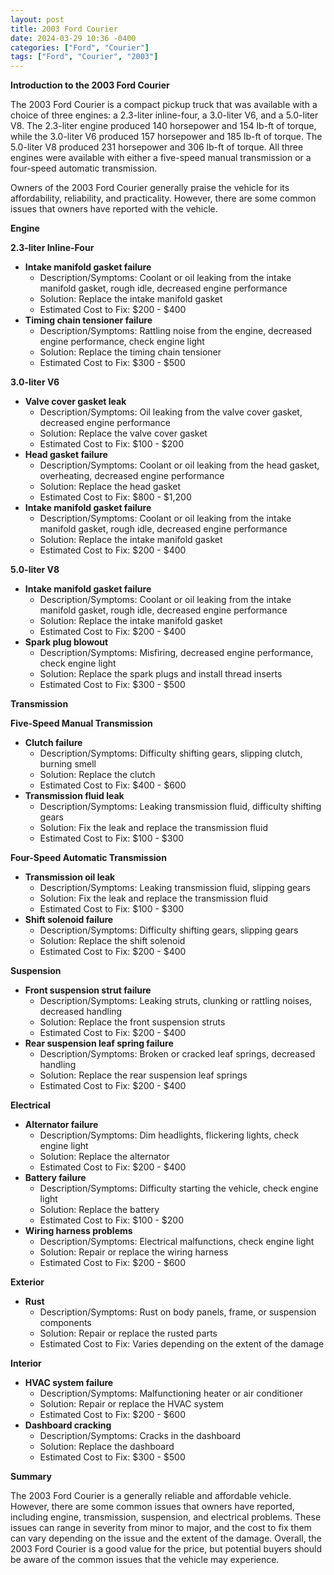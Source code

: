 ```yaml
---
layout: post
title: 2003 Ford Courier
date: 2024-03-29 10:36 -0400
categories: ["Ford", "Courier"]
tags: ["Ford", "Courier", "2003"]
---
```

**Introduction to the 2003 Ford Courier**

The 2003 Ford Courier is a compact pickup truck that was available with a choice of three engines: a 2.3-liter inline-four, a 3.0-liter V6, and a 5.0-liter V8. The 2.3-liter engine produced 140 horsepower and 154 lb-ft of torque, while the 3.0-liter V6 produced 157 horsepower and 185 lb-ft of torque. The 5.0-liter V8 produced 231 horsepower and 306 lb-ft of torque. All three engines were available with either a five-speed manual transmission or a four-speed automatic transmission.

Owners of the 2003 Ford Courier generally praise the vehicle for its affordability, reliability, and practicality. However, there are some common issues that owners have reported with the vehicle.

**Engine**

**2.3-liter Inline-Four**

* **Intake manifold gasket failure**
    * Description/Symptoms: Coolant or oil leaking from the intake manifold gasket, rough idle, decreased engine performance
    * Solution: Replace the intake manifold gasket
    * Estimated Cost to Fix: $200 - $400
* **Timing chain tensioner failure**
    * Description/Symptoms: Rattling noise from the engine, decreased engine performance, check engine light
    * Solution: Replace the timing chain tensioner
    * Estimated Cost to Fix: $300 - $500

**3.0-liter V6**

* **Valve cover gasket leak**
    * Description/Symptoms: Oil leaking from the valve cover gasket, decreased engine performance
    * Solution: Replace the valve cover gasket
    * Estimated Cost to Fix: $100 - $200
* **Head gasket failure**
    * Description/Symptoms: Coolant or oil leaking from the head gasket, overheating, decreased engine performance
    * Solution: Replace the head gasket
    * Estimated Cost to Fix: $800 - $1,200
* **Intake manifold gasket failure**
    * Description/Symptoms: Coolant or oil leaking from the intake manifold gasket, rough idle, decreased engine performance
    * Solution: Replace the intake manifold gasket
    * Estimated Cost to Fix: $200 - $400

**5.0-liter V8**

* **Intake manifold gasket failure**
    * Description/Symptoms: Coolant or oil leaking from the intake manifold gasket, rough idle, decreased engine performance
    * Solution: Replace the intake manifold gasket
    * Estimated Cost to Fix: $200 - $400
* **Spark plug blowout**
    * Description/Symptoms: Misfiring, decreased engine performance, check engine light
    * Solution: Replace the spark plugs and install thread inserts
    * Estimated Cost to Fix: $300 - $500

**Transmission**

**Five-Speed Manual Transmission**

* **Clutch failure**
    * Description/Symptoms: Difficulty shifting gears, slipping clutch, burning smell
    * Solution: Replace the clutch
    * Estimated Cost to Fix: $400 - $600
* **Transmission fluid leak**
    * Description/Symptoms: Leaking transmission fluid, difficulty shifting gears
    * Solution: Fix the leak and replace the transmission fluid
    * Estimated Cost to Fix: $100 - $300

**Four-Speed Automatic Transmission**

* **Transmission oil leak**
    * Description/Symptoms: Leaking transmission fluid, slipping gears
    * Solution: Fix the leak and replace the transmission fluid
    * Estimated Cost to Fix: $100 - $300
* **Shift solenoid failure**
    * Description/Symptoms: Difficulty shifting gears, slipping gears
    * Solution: Replace the shift solenoid
    * Estimated Cost to Fix: $200 - $400

**Suspension**

* **Front suspension strut failure**
    * Description/Symptoms: Leaking struts, clunking or rattling noises, decreased handling
    * Solution: Replace the front suspension struts
    * Estimated Cost to Fix: $200 - $400
* **Rear suspension leaf spring failure**
    * Description/Symptoms: Broken or cracked leaf springs, decreased handling
    * Solution: Replace the rear suspension leaf springs
    * Estimated Cost to Fix: $200 - $400

**Electrical**

* **Alternator failure**
    * Description/Symptoms: Dim headlights, flickering lights, check engine light
    * Solution: Replace the alternator
    * Estimated Cost to Fix: $200 - $400
* **Battery failure**
    * Description/Symptoms: Difficulty starting the vehicle, check engine light
    * Solution: Replace the battery
    * Estimated Cost to Fix: $100 - $200
* **Wiring harness problems**
    * Description/Symptoms: Electrical malfunctions, check engine light
    * Solution: Repair or replace the wiring harness
    * Estimated Cost to Fix: $200 - $600

**Exterior**

* **Rust**
    * Description/Symptoms: Rust on body panels, frame, or suspension components
    * Solution: Repair or replace the rusted parts
    * Estimated Cost to Fix: Varies depending on the extent of the damage

**Interior**

* **HVAC system failure**
    * Description/Symptoms: Malfunctioning heater or air conditioner
    * Solution: Repair or replace the HVAC system
    * Estimated Cost to Fix: $200 - $600
* **Dashboard cracking**
    * Description/Symptoms: Cracks in the dashboard
    * Solution: Replace the dashboard
    * Estimated Cost to Fix: $300 - $500

**Summary**

The 2003 Ford Courier is a generally reliable and affordable vehicle. However, there are some common issues that owners have reported, including engine, transmission, suspension, and electrical problems. These issues can range in severity from minor to major, and the cost to fix them can vary depending on the issue and the extent of the damage. Overall, the 2003 Ford Courier is a good value for the price, but potential buyers should be aware of the common issues that the vehicle may experience.
